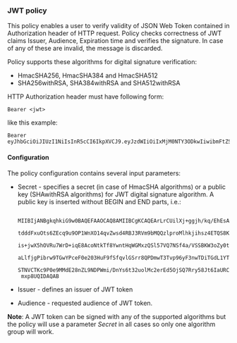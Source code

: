 ### JWT policy ###

This policy enables a user to verify validity of JSON Web Token contained in Authorization header of HTTP request. Policy checks correctness of JWT claims Issuer, Audience, Expiration time and verifies the signature. In case of any of these are invalid, the message is discarded.

Policy supports these algorithms for digital signature verification: 

- HmacSHA256, HmacSHA384 and HmacSHA512
- SHA256withRSA, SHA384withRSA and SHA512withRSA

HTTP Authorization header must have following form:

    Bearer <jwt>

like this example:

    Bearer eyJhbGciOiJIUzI1NiIsInR5cCI6IkpXVCJ9.eyJzdWIiOiIxMjM0NTY3ODkwIiwibmFtZSI6IkpvaG4gRG9lIiwiYWRtaW4iOnRydWV9.TJVA95OrM7E2cBab30RMHrHDcEfxjoYZgeFONFh7HgQ

#### Configuration

The policy configuration contains several input parameters:

+  Secret - specifies a secret (in case of HmacSHA algorithms) or a public key (SHAwithRSA algorithms) for JWT digital signature algorithm. A public key is inserted without BEGIN and END parts, i.e.:

		MIIBIjANBgkqhkiG9w0BAQEFAAOCAQ8AMIIBCgKCAQEArLrCUilXj+ggjh/kq/EhEsAXWhyF511k
		tdddFxuOts6ZEcq9u9OP1WnXO14qvZwsd4RBJ3RVm9bMQQzlproMlhkjihsz4ETQS8Ko3e3N0j6+
		is+jwX5hOVRu7WrD+iqE8AcoNtkTf8YwntHqWGMxzQSl57VQ7NSf4a/VSSBKW3oZy0tYQMZECZow
		aLlfjgPibrw9TGwYPceF0e203HuF9fSfqvlGSrr8QPDmwT3Tvp96yF3nwTDiTGdL1YTSUI8SFjzF
		STNVCTKc9P0e9MMdE28nZL9NDPWmi/DnYs6t32uolMc2erEd5OjSQ7Rry58Jt6IaURC93xuN9wir
		mxp8UQIDAQAB
	  
+  Issuer - defines an issuer of JWT token
+  Audience - requested audience of JWT token.

**Note**: A JWT token can be signed with any of the supported algorithms but the policy will use a parameter *Secret* in all cases so only one algorithm group will work.

